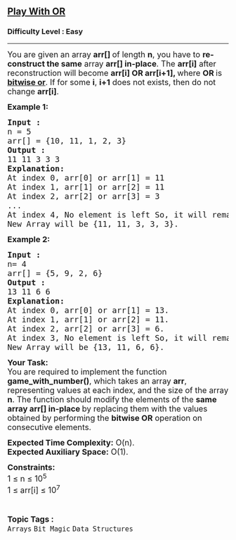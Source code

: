 <h2><a href="https://www.geeksforgeeks.org/problems/play-with-or5515/1?page=1&category=Bit%20Magic&sortBy=submissions">Play With OR</a></h2><h3>Difficulty Level : Easy</h3><hr><div class="problems_problem_content__Xm_eO"><p><span style="font-size: 18px;">You are given an array <strong>arr[] </strong>of length <strong>n</strong>, you have to <strong>re-construct the same</strong> array <strong>arr[] in-place</strong>. The <strong>arr[i]</strong> after reconstruction will become <strong>arr[i] OR arr[i+1], </strong>where <strong>OR </strong>is <a href="https://www.geeksforgeeks.org/bitwise-operators-in-c-cpp/" target="_blank" rel="noopener"><strong>bitwise or</strong></a>. If for some <strong>i</strong>, <strong>i+1</strong> does not exists, then do not change <strong>arr[i]</strong>.</span></p>
<p><span style="font-size: 18px;"><strong>Example 1:</strong></span></p>
<pre><span style="font-size: 18px;"><strong>Input :<br></strong>n = 5<br>arr[] = {10, 11, 1, 2, 3}
<strong>Output :</strong><br>11 11 3 3 3
<strong>Explanation:</strong>
At index 0, arr[0] or arr[1] = 11
At index 1, arr[1] or arr[2] = 11
At index 2, arr[2] or arr[3] = 3
...
At index 4, No element is left So, it will remain as it is.
New Array will be {11, 11, 3, 3, 3}.</span></pre>
<p><span style="font-size: 18px;"><strong>Example 2:</strong></span></p>
<pre><span style="font-size: 18px;"><strong>Input :<br></strong>n= 4<br>arr[] = {5, 9, 2, 6} <strong>
Output :</strong><br>13 11 6 6<br><strong>Explanation:<br></strong></span><span style="font-size: 18px;">At index 0, arr[0] or arr[1] = 13.<br>At index 1, arr[1] or arr[2] = 11.<br>At index 2, arr[2] or arr[3] = 6.<br>At index 3, No element is left So, it will remain as it is.<br>New Array will be {13, 11, 6, 6}.</span></pre>
<p><span style="font-size: 18px;"><strong style="font-size: 18px;">Your Task:</strong><br><span style="font-size: 18px;">You are required to implement the function <strong>game_with_number()</strong>, which takes an array <strong>arr</strong>, representing values at each index, and the size of the array <strong>n</strong>. The function should modify the elements of the <strong>same array arr[] in-place </strong>by replacing them with the values obtained by performing the <strong>bitwise OR</strong> operation on consecutive elements.</span><br></span></p>
<p><span style="font-size: 18px;"><strong>Expected Time Complexity:</strong> O(n).<br><strong>Expected Auxiliary Space:</strong>&nbsp;O(1).</span></p>
<p><span style="font-size: 18px;"><strong>Constraints:<br></strong></span><span style="font-size: 18px;">1 ≤ n ≤ 10<sup>5</sup><br>1 ≤ arr[i] ≤ 10<sup>7</sup></span></p></div><br><p><span style=font-size:18px><strong>Topic Tags : </strong><br><code>Arrays</code>&nbsp;<code>Bit Magic</code>&nbsp;<code>Data Structures</code>&nbsp;